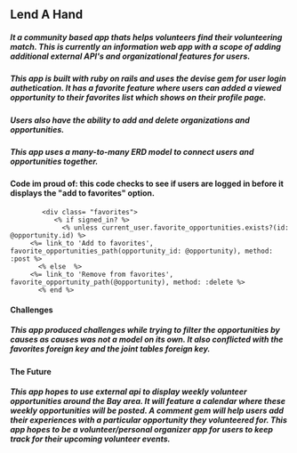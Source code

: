 ## Lend A Hand

##### It a community based app thats helps volunteers find their volunteering match. This is currently an information web app with a scope of adding additional external API's and organizational features for users.

##### This app is built with ruby on rails and uses the devise gem for user login authetication. It has a favorite feature where users can added a viewed opportunity to their favorites list which shows on their profile page. 

##### Users also have the ability to add and delete organizations and opportunities.

##### This app uses a many-to-many ERD model to connect users and opportunities together.

#### Code im proud of: this code checks to see if users are logged in before it displays the "add to favorites" option.

            <div class= "favorites"> 
               <% if signed_in? %>
                 <% unless current_user.favorite_opportunities.exists?(id: @opportunity.id) %>
		 <%= link_to 'Add to favorites', favorite_opportunities_path(opportunity_id: @opportunity), method: :post %>
	       <% else  %>
		 <%= link_to 'Remove from favorites', favorite_opportunity_path(@opportunity), method: :delete %>
	       <% end %>

#### Challenges

##### This app produced challenges while trying to filter the opportunities by causes as causes was not a model on its own. It also conflicted with the favorites foreign key and the joint tables foreign key. 
 


#### The Future

##### This app hopes to use external api to display weekly volunteer opportunities around the Bay area. It will feature a calendar where these weekly opportunities will be posted. A comment gem will help users add their experiences with a particular opportunity they volunteered for. This app hopes to be a volunteer/personal organizer app for users to keep track for their upcoming volunteer events.


